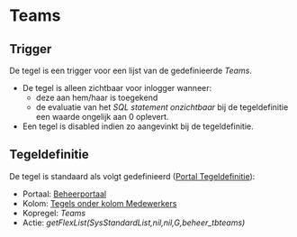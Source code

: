 # Teams

## Trigger

De tegel is een trigger voor een lijst van de gedefinieerde *Teams*.

  - De tegel is alleen zichtbaar voor inlogger wanneer:
    - deze aan hem/haar is toegekend
    - de evaluatie van het *SQL statement onzichtbaar* bij de tegeldefinitie een waarde ongelijk aan 0 oplevert.
  - Een tegel is disabled indien zo aangevinkt bij de tegeldefinitie.

## Tegeldefinitie

De tegel is standaard als volgt gedefinieerd ([Portal Tegeldefinitie](/docs/instellen_inrichten/portaldefinitie/portal_tegel.md)):

  - Portaal: [Beheerportaal](/docs/probleemoplossing/portalen_en_moduleschermen/beheerportaa.md)
  - Kolom: [Tegels onder kolom Medewerkers](/docs/probleemoplossing/portalen_en_moduleschermen/beheerportaal/tegels_onder_kolom_medewerkers.md)
  - Kopregel: *Teams*
  - Actie: *getFlexList(SysStandardList,nil,nil,G,beheer_tbteams)*

